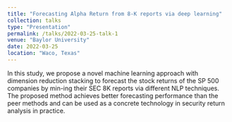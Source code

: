 ```yaml
---
title: "Forecasting Alpha Return from 8-K reports via deep learning"
collection: talks
type: "Presentation"
permalink: /talks/2022-03-25-talk-1
venue: "Baylor University"
date: 2022-03-25
location: "Waco, Texas"
---
```


In this study, we propose a novel machine learning approach with dimension reduction stacking to forecast the stock returns of the SP 500 companies by min-ing their SEC 8K reports via different NLP techniques. The proposed method achieves better forecasting performance than the peer methods and can be used as a concrete technology in security return analysis in practice. 
